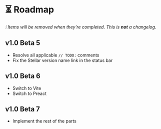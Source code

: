 # ⏳ Roadmap

_❕ Items will be removed when they're completed. This is **not** a changelog._

## v1.0 Beta 5

- Resolve all applicable `// TODO:` comments
- Fix the Stellar version name link in the status bar

## v1.0 Beta 6

- Switch to Vite
- Switch to Preact

## v1.0 Beta 7

- Implement the rest of the parts
